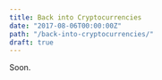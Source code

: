 ```yaml
---
title: Back into Cryptocurrencies
date: "2017-08-06T00:00:00Z"
path: "/back-into-cryptocurrencies/"
draft: true
---
```


Soon.

